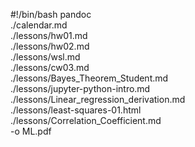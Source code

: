 #!/bin/bash
pandoc \
./calendar.md \
./lessons/hw01.md \
./lessons/hw02.md \
./lessons/wsl.md \
./lessons/cw03.md \
./lessons/Bayes_Theorem_Student.md \
./lessons/jupyter-python-intro.md \
./lessons/Linear_regression_derivation.md \
./lessons/least-squares-01.html \
./lessons/Correlation_Coefficient.md \
-o ML.pdf
